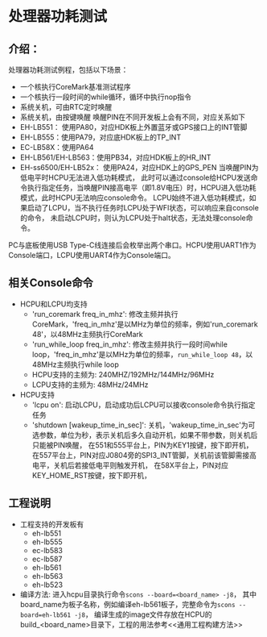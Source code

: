 # 处理器功耗测试
## 介绍：
处理器功耗测试例程，包括以下场景：
- 一个核执行CoreMark基准测试程序
- 一个核执行一段时间的while循环，循环中执行nop指令
- 系统关机，可由RTC定时唤醒
- 系统关机，由按键唤醒
唤醒PIN在不同开发板上会有不同，对应关系如下
- EH-LB551： 使用PA80，对应HDK板上外置蓝牙或GPS接口上的INT管脚
- EH-LB555：使用PA79，对应底HDK板上的TP_INT
- EC-LB58X：使用PA64
- EH-LB561/EH-LB563：使用PB34，对应HDK板上的HR_INT
- EH-ss6500/EH-LB52x： 使用PA24，对应HDK上的GPS_PEN
当唤醒PIN为低电平时HCPU无法进入低功耗模式，
此时可以通过console给HCPU发送命令执行指定任务，当唤醒PIN接高电平（即1.8V电压）时，HCPU进入低功耗模式，此时HCPU无法响应console命令。
LCPU始终不进入低功耗模式，如果启动了LCPU，当不执行任务时LCPU处于WFI状态，可以响应来自console的命令，
未启动LCPU时，则认为LCPU处于halt状态，无法处理console命令。            
    
PC与底板使用USB Type-C线连接后会枚举出两个串口。HCPU使用UART1作为Console端口，LCPU使用UART4作为Console端口。

## 相关Console命令
- HCPU和LCPU均支持
    - 'run_coremark freq_in_mhz':  修改主频并执行CoreMark，'freq_in_mhz'是以MHz为单位的频率，例如'run_coremark 48'，以48MHz主频执行CoreMark
    - 'run_while_loop freq_in_mhz':  修改主频并执行一段时间while loop，'freq_in_mhz'是以MHz为单位的频率，`run_while_loop 48`，以48MHz主频执行while loop
    - HCPU支持的主频为: 240MHZ/192MHz/144MHz/96MHz
    - LCPU支持的主频为: 48MHz/24MHz
- HCPU支持
    - 'lcpu on': 启动LCPU，启动成功后LCPU可以接收console命令执行指定任务
    - 'shutdown [wakeup_time_in_sec]': 关机，'wakeup_time_in_sec'为可选参数，单位为秒，表示关机后多久自动开机，如果不带参数，则关机后只能被PIN唤醒，
                                        在551和555平台上，PIN为KEY1按键，按下即开机， 
                                        在557平台上，PIN对应J0804旁的SPI3_INT管脚，关机前该管脚需接高电平，关机后若接低电平则触发开机，
                                        在58X平台上，PIN对应KEY_HOME_RST按键，按下即开机，

## 工程说明
- 工程支持的开发板有
    - eh-lb551
    - eh-lb555
    - ec-lb583
    - ec-lb587
    - eh-lb561
    - eh-lb563
    - eh-lb523
- 编译方法: 进入hcpu目录执行命令`scons --board=<board_name> -j8`， 其中board_name为板子名称，例如编译eh-lb561板子，完整命令为`scons --board=eh-lb561 -j8`，
编译生成的image文件存放在HCPU的build_<board_name>目录下，工程的用法参考<<通用工程构建方法>>